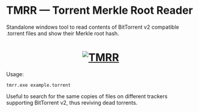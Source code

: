 # TMRR — Torrent Merkle Root Reader

Standalone windows tool to read contents of BitTorrent v2 compatible .torrent files and show their Merkle root hash.

<h1 align="center">
  <a href="#">
    <img src="https://media.giphy.com/media/AaHigIDJbEGCzB4kcW/giphy.gif" alt="TMRR">
  </a>
</h1>

Usage:
```
tmrr.exe example.torrent
```

Useful to search for the same copies of files on different trackers supporting BitTorrent v2, thus reviving dead torrents.
